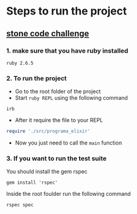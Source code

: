 
# Steps to run the project

## [stone code challenge](https://gist.github.com/programa-elixir/1bd50a6d97909f2daa5809c7bb5b9a8a)
### 1. make sure that you have ruby installed
```
ruby 2.6.5
```

### 2. To run the project
- Go to the root folder of the project
- Start `ruby REPL` using the following command
```Shell
irb
```
- After it require the file to your REPL
``` Ruby
require './src/programa_elixir'
```
- Now you just need to call the `main` function

### 3. If you want to run the test suite

You should install the gem rspec
```shell
gem install 'rspec'
```

Inside the root foulder run the following command
```shell
rspec spec
```
